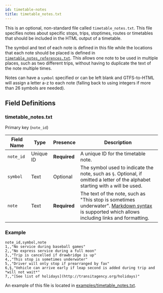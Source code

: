 ```yaml
---
id: timetable-notes
title: timetable_notes.txt
---
```


This is an optional, non-standard file called `timetable_notes.txt`. This file specifies notes about specific stops, trips, stoptimes, routes or timetables that should be included in the HTML output of a timetable.

The symbol and text of each note is defined in this file while the locations that each note should be placed is defined in [`timetable_notes_references.txt`](/docs/timetable-notes-references). This allows one note to be used in multiple places, such as two different trips, without having to duplicate the text of the note multiple times.

Notes can have a `symbol` specified or can be left blank and GTFS-to-HTML will assign a letter a-z to each note (falling back to using integers if more than 26 symbols are needed).

## Field Definitions

### timetable_notes.txt

Primary key (`note_id`)

| Field Name      | Type                                             | Presence     | Description                                                                                                                                                           |
| --------------- | ------------------------------------------------ | ------------ | --------------------------------------------------------------------------------------------------------------------------------------------------------------------- |
| `note_id` |  Unique ID | **Required** | A unique ID for the timetable note. |
| `symbol` | Text | Optional | The symbol used to indicate the note, such as `§`. Optional, if omitted a letter of the alphabet starting with `a` will be used. |
| `note` | Text | **Required** | The text of the note, such as "This stop is sometimes underwater". [Markdown syntax](https://daringfireball.net/projects/markdown/syntax) is supported which allows including links and formatting. |

### Example

```csv
note_id,symbol,note
1,,"No service during baseball games"
2,,"No express service during a full moon"
3,,"Trip is cancelled if drawbridge is up"
4,,"This stop is sometimes underwater"
5,,"Driver will only stop if prearranged by fax"
6,§,"Vehicle can arrive early if leap second is added during trip and *will not wait*"
7,,"[See list of holidays](http://transitagency.org/holidays)"
```

An example of this file is located in [examples/timetable_notes.txt](https://github.com/BlinkTagInc/gtfs-to-html/blob/master/examples/timetable_notes.txt).
